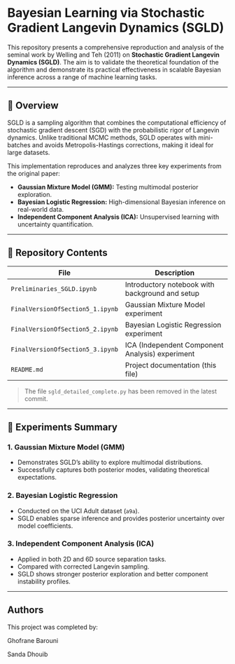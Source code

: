 # Bayesian Learning via Stochastic Gradient Langevin Dynamics (SGLD)

This repository presents a comprehensive reproduction and analysis of the seminal work by Welling and Teh (2011) on **Stochastic Gradient Langevin Dynamics (SGLD)**. The aim is to validate the theoretical foundation of the algorithm and demonstrate its practical effectiveness in scalable Bayesian inference across a range of machine learning tasks.

---

## 📄 Overview

SGLD is a sampling algorithm that combines the computational efficiency of stochastic gradient descent (SGD) with the probabilistic rigor of Langevin dynamics. Unlike traditional MCMC methods, SGLD operates with mini-batches and avoids Metropolis-Hastings corrections, making it ideal for large datasets.

This implementation reproduces and analyzes three key experiments from the original paper:

- **Gaussian Mixture Model (GMM):** Testing multimodal posterior exploration.
- **Bayesian Logistic Regression:** High-dimensional Bayesian inference on real-world data.
- **Independent Component Analysis (ICA):** Unsupervised learning with uncertainty quantification.

---

## 📁 Repository Contents

| File | Description |
|------|-------------|
| `Preliminaries_SGLD.ipynb` | Introductory notebook with background and setup |
| `FinalVersionOfSection5_1.ipynb` | Gaussian Mixture Model experiment |
| `FinalVersionOfSection5_2.ipynb` | Bayesian Logistic Regression experiment |
| `FinalVersionOfSection5_3.ipynb` | ICA (Independent Component Analysis) experiment |
| `README.md` | Project documentation (this file) |

> The file `sgld_detailed_complete.py` has been removed in the latest commit.

---

## 🔬 Experiments Summary

### 1. Gaussian Mixture Model (GMM)
- Demonstrates SGLD’s ability to explore multimodal distributions.
- Successfully captures both posterior modes, validating theoretical expectations.

### 2. Bayesian Logistic Regression
- Conducted on the UCI Adult dataset (`a9a`).
- SGLD enables sparse inference and provides posterior uncertainty over model coefficients.

### 3. Independent Component Analysis (ICA)
- Applied in both 2D and 6D source separation tasks.
- Compared with corrected Langevin sampling.
- SGLD shows stronger posterior exploration and better component instability profiles.

---

## Authors
This project was completed by:

Ghofrane Barouni

Sanda Dhouib
